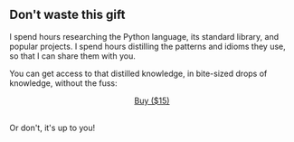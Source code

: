 ## Don't waste this gift

I spend hours researching the Python language, its standard library, and popular projects.
I spend hours distilling the patterns and idioms they use, so that I can share them with you.

You can get access to that distilled knowledge, in bite-sized drops of knowledge, without the fuss:

<div style="display:flex; justify-content:center;">
<a href="https://gumroad.com/l/python-drops?wanted=true" target="_blank" class="cta-btn btn" style="margin: 0 .3em 0 .3em;">Buy ($15)</a>
</div>
<br />

Or don't, it's up to you!
